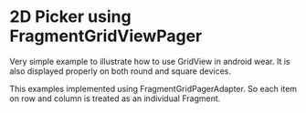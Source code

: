 # 2D Picker using FragmentGridViewPager
 
Very simple example to illustrate how to use GridView in android wear. It is also displayed properly on both round and square devices.
 
This examples implemented using FragmentGridPagerAdapter. So each item on row and column is treated as an individual Fragment.